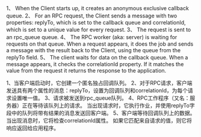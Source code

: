 1、 When the Client starts up, it creates an anonymous exclusive callback queue.
2、 For an RPC request, the Client sends a message with two properties: replyTo, which is set to the callback queue and correlationId, which is set to a unique value for every request.
3、 The request is sent to an rpc_queue queue.
4、 The RPC worker (aka: server) is waiting for requests on that queue. When a request appears, it does the job and sends a message with the result back to the Client, using the queue from the replyTo field.
5、 The client waits for data on the callback queue. When a message appears, it checks the correlationId property. If it matches the value from the request it returns the response to the application.

1、当客户端启动时，它创建一个匿名独占回调队列。
2、对于RPC请求，客户端发送具有两个属性的消息：replyTo，设置为回调队列和correlationId，为每个请求设置唯一值。
3、请求被发送到rpc_queue队列。
4、RPC工作程序（又名：服务器）正在等待该队列上的请求。 当出现请求时，它执行作业，并使用replyTo字段中的队列将带有结果的消息发送回客户端。
5、客户端等待回调队列上的数据。 当出现消息时，它将检查correlationId属性。 如果它匹配来自请求的值，则它将响应返回给应用程序。